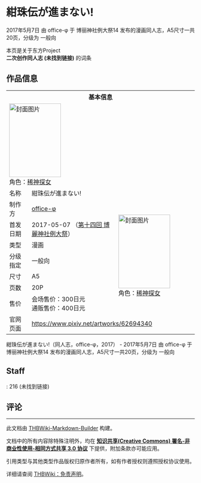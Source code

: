 # 紺珠伝が進まない!

<!-- source html: G:\repos\THBWiki-Markdown-Builder\THBWikiMarkdown\Temp\main\f\f3\ns0%3A%E7%B4%BA%E7%8F%A0%E4%BC%9D%E3%81%8C%E9%80%B2%E3%81%BE%E3%81%AA%E3%81%84%21.html -->

2017年5月7日 由 office-φ 于 博丽神社例大祭14 发布的漫画同人志，A5尺寸一共20页，分级为 一般向

本页是关于东方Project  
 **二次创作同人志 (未找到链接)** 的词条
## 作品信息

<table><tbody><tr><th colspan="3">基本信息</th></tr><tr><td class="cover-artwork-mobile" colspan="2"><a href="./文件-紺珠伝が進まない!封面.jpg.md" class="image" title="封面图片"><img alt="封面图片" src="https://upload.thwiki.cc/thumb/3/36/%E7%B4%BA%E7%8F%A0%E4%BC%9D%E3%81%8C%E9%80%B2%E3%81%BE%E3%81%AA%E3%81%84%21%E5%B0%81%E9%9D%A2.jpg/138px-%E7%B4%BA%E7%8F%A0%E4%BC%9D%E3%81%8C%E9%80%B2%E3%81%BE%E3%81%AA%E3%81%84%21%E5%B0%81%E9%9D%A2.jpg" decoding="async" loading="lazy" width="138" height="196" srcset="https://upload.thwiki.cc/thumb/3/36/%E7%B4%BA%E7%8F%A0%E4%BC%9D%E3%81%8C%E9%80%B2%E3%81%BE%E3%81%AA%E3%81%84%21%E5%B0%81%E9%9D%A2.jpg/206px-%E7%B4%BA%E7%8F%A0%E4%BC%9D%E3%81%8C%E9%80%B2%E3%81%BE%E3%81%AA%E3%81%84%21%E5%B0%81%E9%9D%A2.jpg 1.5x, https://upload.thwiki.cc/thumb/3/36/%E7%B4%BA%E7%8F%A0%E4%BC%9D%E3%81%8C%E9%80%B2%E3%81%BE%E3%81%AA%E3%81%84%21%E5%B0%81%E9%9D%A2.jpg/275px-%E7%B4%BA%E7%8F%A0%E4%BC%9D%E3%81%8C%E9%80%B2%E3%81%BE%E3%81%AA%E3%81%84%21%E5%B0%81%E9%9D%A2.jpg 2x" data-file-width="843" data-file-height="1200"></a><div class="cover-char">角色：<a href="./稀神探女.md" title="稀神探女">稀神探女</a></div></td>
</tr><tr><td class="label">名称</td><td colspan="2"> 紺珠伝が進まない! </td></tr><tr><td class="label">制作方</td><td><a href="./office-φ.md" title="office-φ">office-φ</a></td><td class="cover-artwork" rowspan="7" style="min-width:196px;"><a href="./文件-紺珠伝が進まない!封面.jpg.md" class="image" title="封面图片"><img alt="封面图片" src="https://upload.thwiki.cc/thumb/3/36/%E7%B4%BA%E7%8F%A0%E4%BC%9D%E3%81%8C%E9%80%B2%E3%81%BE%E3%81%AA%E3%81%84%21%E5%B0%81%E9%9D%A2.jpg/138px-%E7%B4%BA%E7%8F%A0%E4%BC%9D%E3%81%8C%E9%80%B2%E3%81%BE%E3%81%AA%E3%81%84%21%E5%B0%81%E9%9D%A2.jpg" decoding="async" loading="lazy" width="138" height="196" srcset="https://upload.thwiki.cc/thumb/3/36/%E7%B4%BA%E7%8F%A0%E4%BC%9D%E3%81%8C%E9%80%B2%E3%81%BE%E3%81%AA%E3%81%84%21%E5%B0%81%E9%9D%A2.jpg/206px-%E7%B4%BA%E7%8F%A0%E4%BC%9D%E3%81%8C%E9%80%B2%E3%81%BE%E3%81%AA%E3%81%84%21%E5%B0%81%E9%9D%A2.jpg 1.5x, https://upload.thwiki.cc/thumb/3/36/%E7%B4%BA%E7%8F%A0%E4%BC%9D%E3%81%8C%E9%80%B2%E3%81%BE%E3%81%AA%E3%81%84%21%E5%B0%81%E9%9D%A2.jpg/275px-%E7%B4%BA%E7%8F%A0%E4%BC%9D%E3%81%8C%E9%80%B2%E3%81%BE%E3%81%AA%E3%81%84%21%E5%B0%81%E9%9D%A2.jpg 2x" data-file-width="843" data-file-height="1200"></a><div class="cover-char">角色：<a href="./稀神探女.md" title="稀神探女">稀神探女</a></div></td>
</tr><tr><td class="label">首发日期</td><td>2017-05-07&#160;（<a href="/展会作品列表?e=%E5%8D%9A%E4%B8%BD%E7%A5%9E%E7%A4%BE%E4%BE%8B%E5%A4%A7%E7%A5%AD%2314">第十四回 博麗神社例大祭</a>）</td></tr><tr><td class="label">类型</td><td>漫画</td></tr><tr><td class="label">分级指定</td><td>一般向</td></tr><tr><td class="label">尺寸</td><td>A5</td></tr><tr><td class="label">页数</td><td>20P</td></tr><tr><td class="label">售价</td><td>会场售价：300日元<br>通贩售价：400日元</td></tr>
<tr><td class="label">官网页面</td><td colspan="2"><a rel="nofollow" class="external free" href="https://www.pixiv.net/artworks/62694340">https://www.pixiv.net/artworks/62694340</a></td></tr></tbody></table>

紺珠伝が進まない!（同人志，office-φ，2017） - 2017年5月7日 由 office-φ 于 博丽神社例大祭14 发布的漫画同人志，A5尺寸一共20页，分级为 一般向
## Staff
: 216 (未找到链接)

## 评论




---

此文档由 [THBWiki-Markdown-Builder](https://github.com/Delsin-Yu/THBWiki-Markdown-Builder) 构建。

文档中的所有内容除特殊注明外，均在 [**知识共享(Creative Commons) 署名-非商业性使用-相同方式共享 3.0 协议**](https://creativecommons.org/licenses/by-sa/3.0/deed.zh-hans) 下提供，附加条款亦可能应用。

引用类型与其他类型作品版权归原作者所有，如有作者授权则遵照授权协议使用。

详细请查阅 [THBWiki：免责声明](https://thbwiki.cc/THBWiki:%E5%85%8D%E8%B4%A3%E5%A3%B0%E6%98%8E)。

